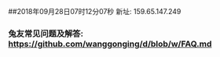 ##2018年09月28日07时12分07秒 新址: 159.65.147.249
### 兔友常见问题及解答: https://github.com/wanggonging/d/blob/w/FAQ.md
